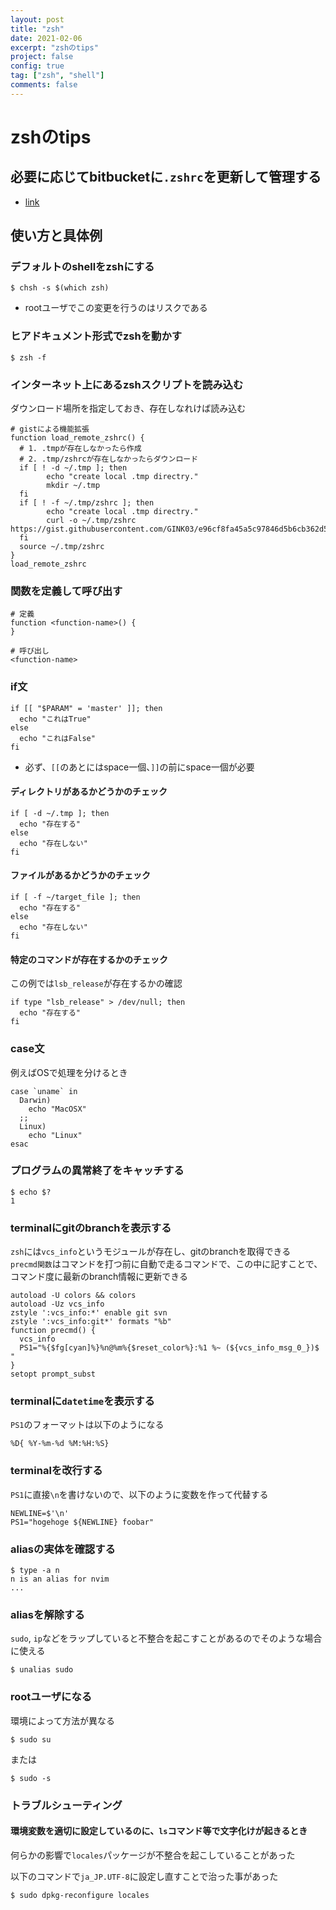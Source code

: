 ```yaml
---
layout: post
title: "zsh"
date: 2021-02-06
excerpt: "zshのtips"
project: false
config: true
tag: ["zsh", "shell"]
comments: false
---
```


# zshのtips

## 必要に応じてbitbucketに`.zshrc`を更新して管理する
 - [link](https://bitbucket.org/nardtree/gimpei-dot-files/src/master/files/zshrc)


## 使い方と具体例

### デフォルトのshellをzshにする

```console
$ chsh -s $(which zsh)
```
 - rootユーザでこの変更を行うのはリスクである

### ヒアドキュメント形式でzshを動かす

```console
$ zsh -f
```

### インターネット上にあるzshスクリプトを読み込む
ダウンロード場所を指定しておき、存在しなれけば読み込む  

```shell
# gistによる機能拡張
function load_remote_zshrc() {
  # 1. .tmpが存在しなかったら作成
  # 2. .tmp/zshrcが存在しなかったらダウンロード
  if [ ! -d ~/.tmp ]; then
        echo "create local .tmp directry."
        mkdir ~/.tmp
  fi
  if [ ! -f ~/.tmp/zshrc ]; then
        echo "create local .tmp directry."
        curl -o ~/.tmp/zshrc https://gist.githubusercontent.com/GINK03/e96cf8fa45a5c97846d5b6cb362d5ce7/raw/zshrc
  fi
  source ~/.tmp/zshrc
}
load_remote_zshrc
```

### 関数を定義して呼び出す

```shell
# 定義
function <function-name>() {
} 

# 呼び出し
<function-name>
```

### if文

```shell
if [[ "$PARAM" = 'master' ]]; then
  echo "これはTrue"
else
  echo "これはFalse"
fi
```
 - 必ず、`[[`のあとにはspace一個、`]]`の前にspace一個が必要

#### ディレクトリがあるかどうかのチェック

```shell
if [ -d ~/.tmp ]; then
  echo "存在する"
else
  echo "存在しない"
fi
```

#### ファイルがあるかどうかのチェック

```shell
if [ -f ~/target_file ]; then
  echo "存在する"
else
  echo "存在しない"
fi
```

#### 特定のコマンドが存在するかのチェック
この例では`lsb_release`が存在するかの確認

```shell
if type "lsb_release" > /dev/null; then
  echo "存在する"
fi
```

### case文

例えばOSで処理を分けるとき
```shell
case `uname` in
  Darwin)
	echo "MacOSX"
  ;;
  Linux)
	echo "Linux"
esac
```

### プログラムの異常終了をキャッチする

```console
$ echo $?
1
```
 
### terminalにgitのbranchを表示する

`zsh`には`vcs_info`というモジュールが存在し、gitのbranchを取得できる  
`precmd関数`はコマンドを打つ前に自動で走るコマンドで、この中に記すことで、コマンド度に最新のbranch情報に更新できる

```shell
autoload -U colors && colors
autoload -Uz vcs_info
zstyle ':vcs_info:*' enable git svn
zstyle ':vcs_info:git*' formats "%b"
function precmd() {
  vcs_info
  PS1="%{$fg[cyan]%}%n@%m%{$reset_color%}:%1 %~ (${vcs_info_msg_0_})$ "
}
setopt prompt_subst
```

### terminalに`datetime`を表示する
`PS1`のフォーマットは以下のようになる

```shell
%D{ %Y-%m-%d %M:%H:%S}
```

### terminalを改行する

`PS1`に直接`\n`を書けないので、以下のように変数を作って代替する

```shell
NEWLINE=$'\n'
PS1="hogehoge ${NEWLINE} foobar"
```

### aliasの実体を確認する

```console
$ type -a n
n is an alias for nvim
...
```

### aliasを解除する

`sudo`, `ip`などをラップしていると不整合を起こすことがあるのでそのような場合に使える

```console
$ unalias sudo
```

### rootユーザになる

環境によって方法が異なる

```console
$ sudo su
```

または

```console
$ sudo -s
```

### トラブルシューティング

#### 環境変数を適切に設定しているのに、`ls`コマンド等で文字化けが起きるとき
何らかの影響で`locales`パッケージが不整合を起こしていることがあった  

以下のコマンドで`ja_JP.UTF-8`に設定し直すことで治った事があった  

```console
$ sudo dpkg-reconfigure locales
```

